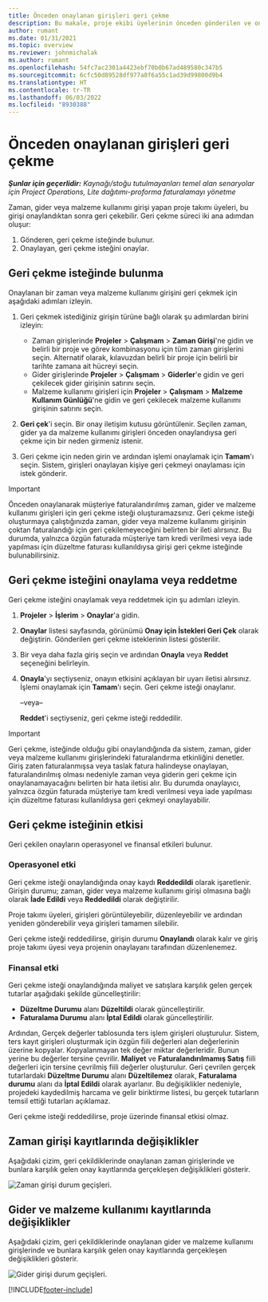 ```yaml
---
title: Önceden onaylanan girişleri geri çekme
description: Bu makale, proje ekibi üyelerinin önceden gönderilen ve onaylanmış zaman, masraf ve malzeme kullanımı kayıtlarını nasıl geri çekeceğini ve proje yöneticisinin geri çekme isteklerini nasıl onaylayacağını veya reddedeceğini açıklamaktadır.
author: rumant
ms.date: 01/31/2021
ms.topic: overview
ms.reviewer: johnmichalak
ms.author: rumant
ms.openlocfilehash: 54fc7ac2301a4423ebf70b0b67ad489580c347b5
ms.sourcegitcommit: 6cfc50d89528df977a8f6a55c1ad39d99800d9b4
ms.translationtype: HT
ms.contentlocale: tr-TR
ms.lasthandoff: 06/03/2022
ms.locfileid: "8930388"
---
```

# <a name="recall-previously-approved-entries"></a>Önceden onaylanan girişleri geri çekme

_**Şunlar için geçerlidir:** Kaynağı/stoğu tutulmayanları temel alan senaryolar için Project Operations, Lite dağıtımı-proforma faturalamayı yönetme_

Zaman, gider veya malzeme kullanımı girişi yapan proje takımı üyeleri, bu girişi onaylandıktan sonra geri çekebilir. Geri çekme süreci iki ana adımdan oluşur:

1. Gönderen, geri çekme isteğinde bulunur.
2. Onaylayan, geri çekme isteğini onaylar.

## <a name="request-a-recall"></a>Geri çekme isteğinde bulunma

Onaylanan bir zaman veya malzeme kullanımı girişini geri çekmek için aşağıdaki adımları izleyin.

1. Geri çekmek istediğiniz girişin türüne bağlı olarak şu adımlardan birini izleyin:

    - Zaman girişlerinde **Projeler** \> **Çalışmam** \> **Zaman Girişi**'ne gidin ve belirli bir proje ve görev kombinasyonu için tüm zaman girişlerini seçin. Alternatif olarak, kılavuzdan belirli bir proje için belirli bir tarihte zamana ait hücreyi seçin.
    - Gider girişlerinde **Projeler** \> **Çalışmam** \> **Giderler**'e gidin ve geri çekilecek gider girişinin satırını seçin.
    - Malzeme kullanımı girişleri için **Projeler** \> **Çalışmam** \> **Malzeme Kullanım Günlüğü**'ne gidin ve geri çekilecek malzeme kullanımı girişinin satırını seçin.

2. **Geri çek**'i seçin. Bir onay iletişim kutusu görüntülenir. Seçilen zaman, gider ya da malzeme kullanımı girişleri önceden onaylandıysa geri çekme için bir neden girmeniz istenir.
3. Geri çekme için neden girin ve ardından işlemi onaylamak için **Tamam**'ı seçin. Sistem, girişleri onaylayan kişiye geri çekmeyi onaylaması için istek gönderir.

> [!IMPORTANT]
> Önceden onaylanarak müşteriye faturalandırılmış zaman, gider ve malzeme kullanımı girişleri için geri çekme isteği oluşturamazsınız. Geri çekme isteği oluşturmaya çalıştığınızda zaman, gider veya malzeme kullanımı girişinin çoktan faturalandığı için geri çekilemeyeceğini belirten bir ileti alırsınız. Bu durumda, yalnızca özgün faturada müşteriye tam kredi verilmesi veya iade yapılması için düzeltme faturası kullanıldıysa girişi geri çekme isteğinde bulunabilirsiniz.

## <a name="approve-or-reject-a-recall-request"></a>Geri çekme isteğini onaylama veya reddetme

Geri çekme isteğini onaylamak veya reddetmek için şu adımları izleyin.

1. **Projeler** \> **İşlerim** \> **Onaylar**'a gidin.
2. **Onaylar** listesi sayfasında, görünümü **Onay için İstekleri Geri Çek** olarak değiştirin. Gönderilen geri çekme isteklerinin listesi gösterilir.
3. Bir veya daha fazla giriş seçin ve ardından **Onayla** veya **Reddet** seçeneğini belirleyin.
4. **Onayla**'yı seçtiyseniz, onayın etkisini açıklayan bir uyarı iletisi alırsınız. İşlemi onaylamak için **Tamam**'ı seçin. Geri çekme isteği onaylanır.

    –veya–

    **Reddet**'i seçtiyseniz, geri çekme isteği reddedilir.

> [!IMPORTANT]
> Geri çekme, isteğinde olduğu gibi onaylandığında da sistem, zaman, gider veya malzeme kullanımı girişlerindeki faturalandırma etkinliğini denetler. Giriş zaten faturalanmışsa veya taslak fatura halindeyse onaylayan, faturalandırılmış olması nedeniyle zaman veya giderin geri çekme için onaylanamayacağını belirten bir hata iletisi alır. Bu durumda onaylayıcı, yalnızca özgün faturada müşteriye tam kredi verilmesi veya iade yapılması için düzeltme faturası kullanıldıysa geri çekmeyi onaylayabilir.

## <a name="impact-of-a-recall-request"></a>Geri çekme isteğinin etkisi

Geri çekilen onayların operasyonel ve finansal etkileri bulunur.

### <a name="operational-impact"></a>Operasyonel etki

Geri çekme isteği onaylandığında onay kaydı **Reddedildi** olarak işaretlenir. Girişin durumu; zaman, gider veya malzeme kullanımı girişi olmasına bağlı olarak **İade Edildi** veya **Reddedildi** olarak değiştirilir.

Proje takımı üyeleri, girişleri görüntüleyebilir, düzenleyebilir ve ardından yeniden gönderebilir veya girişleri tamamen silebilir.

Geri çekme isteği reddedilirse, girişin durumu **Onaylandı** olarak kalır ve giriş proje takımı üyesi veya projenin onaylayanı tarafından düzenlenemez.

### <a name="financial-impact"></a>Finansal etki

Geri çekme isteği onaylandığında maliyet ve satışlara karşılık gelen gerçek tutarlar aşağıdaki şekilde güncelleştirilir:

- **Düzeltme Durumu** alanı **Düzeltildi** olarak güncelleştirilir.
- **Faturalama Durumu** alanı **İptal Edildi** olarak güncelleştirilir.

Ardından, Gerçek değerler tablosunda ters işlem girişleri oluşturulur. Sistem, ters kayıt girişleri oluşturmak için özgün fiili değerleri alan değerlerinin üzerine kopyalar. Kopyalanmayan tek değer miktar değerleridir. Bunun yerine bu değerler tersine çevrilir. **Maliyet** ve **Faturalandırılmamış Satış** fiili değerleri için tersine çevrilmiş fiili değerler oluşturulur. Geri çevrilen gerçek tutarlardaki **Düzeltme Durumu** alanı **Düzeltilemez** olarak, **Faturalama durumu** alanı da **İptal Edildi** olarak ayarlanır. Bu değişiklikler nedeniyle, projedeki kaydedilmiş harcama ve gelir biriktirme listesi, bu gerçek tutarların temsil ettiği tutarları açıklamaz.

Geri çekme isteği reddedilirse, proje üzerinde finansal etkisi olmaz.

## <a name="changes-to-time-entry-records"></a>Zaman girişi kayıtlarında değişiklikler

Aşağıdaki çizim, geri çekildiklerinde onaylanan zaman girişlerinde ve bunlara karşılık gelen onay kayıtlarında gerçekleşen değişiklikleri gösterir.

![Zaman girişi durum geçişleri.](media/TimeEntryStateTransitions.png)

## <a name="changes-to-expense-and-material-usage-entry-records"></a>Gider ve malzeme kullanımı kayıtlarında değişiklikler

Aşağıdaki çizim, geri çekildiklerinde onaylanan gider ve malzeme kullanımı girişlerinde ve bunlara karşılık gelen onay kayıtlarında gerçekleşen değişiklikleri gösterir.

![Gider girişi durum geçişleri.](media/ExpenseEntryStateTransitions.png)

[!INCLUDE[footer-include](../includes/footer-banner.md)]
